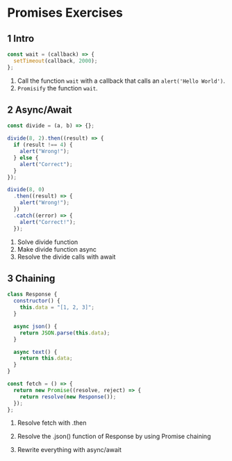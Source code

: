# Promises Exercises

## 1 Intro

```javascript
const wait = (callback) => {
  setTimeout(callback, 2000);
};
```

1. Call the function `wait` with a callback that calls an `alert('Hello World')`.
2. `Promisify` the function `wait`.

## 2 Async/Await

```javascript
const divide = (a, b) => {};

divide(8, 2).then((result) => {
  if (result !== 4) {
    alert("Wrong!");
  } else {
    alert("Correct");
  }
});

divide(8, 0)
  .then((result) => {
    alert("Wrong!");
  })
  .catch((error) => {
    alert("Correct!");
  });
```

1. Solve divide function
2. Make divide function async
3. Resolve the divide calls with await

## 3 Chaining

```js
class Response {
  constructor() {
    this.data = "[1, 2, 3]";
  }

  async json() {
    return JSON.parse(this.data);
  }

  async text() {
    return this.data;
  }
}

const fetch = () => {
  return new Promise((resolve, reject) => {
    return resolve(new Response());
  });
};

```

1. Resolve fetch with .then

2. Resolve the .json() function of Response by using Promise chaining

3. Rewrite everything with async/await
